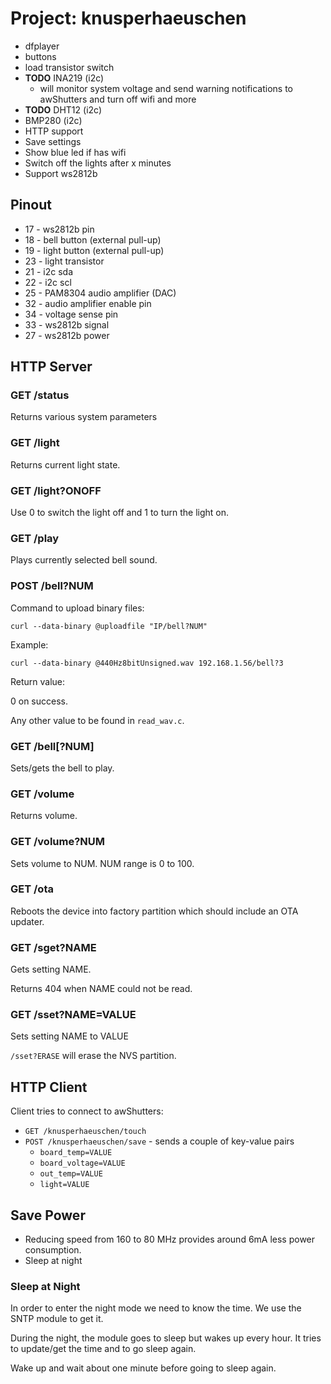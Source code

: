 # Project: knusperhaeuschen

* dfplayer
* buttons
* load transistor switch
* **TODO** INA219 (i2c)
  * will monitor system voltage and send warning notifications to awShutters
    and turn off wifi and more
* **TODO** DHT12 (i2c)
* BMP280 (i2c)
* HTTP support
* Save settings
* Show blue led if has wifi
* Switch off the lights after x minutes
* Support ws2812b


## Pinout

* 17 - ws2812b pin
* 18 - bell button (external pull-up)
* 19 - light button (external pull-up)
* 23 - light transistor
* 21 - i2c sda
* 22 - i2c scl
* 25 - PAM8304 audio amplifier (DAC)
* 32 - audio amplifier enable pin
* 34 - voltage sense pin
* 33 - ws2812b signal
* 27 - ws2812b power


## HTTP Server

### GET /status

Returns various system parameters

### GET /light

Returns current light state.

### GET /light?ONOFF

Use 0 to switch the light off and 1 to turn the light on.

### GET /play

Plays currently selected bell sound.

### POST /bell?NUM

Command to upload binary files:

```curl --data-binary @uploadfile "IP/bell?NUM"```

Example:

```curl --data-binary @440Hz8bitUnsigned.wav 192.168.1.56/bell?3```

Return value:

0 on success.

Any other value to be found in ```read_wav.c```.

### GET /bell[?NUM]

Sets/gets the bell to play.

### GET /volume

Returns volume.

### GET /volume?NUM

Sets volume to NUM. NUM range is 0 to 100.

### GET /ota

Reboots the device into factory partition which should include an OTA updater.

### GET /sget?NAME

Gets setting NAME.

Returns 404 when NAME could not be read.

### GET /sset?NAME=VALUE

Sets setting NAME to VALUE

`/sset?ERASE` will erase the NVS partition.


## HTTP Client

Client tries to connect to awShutters:
* `GET /knusperhaeuschen/touch`
* `POST /knusperhaeuschen/save` - sends a couple of key-value pairs
  * `board_temp=VALUE`
  * `board_voltage=VALUE`
  * `out_temp=VALUE`
  * `light=VALUE`


## Save Power

* Reducing speed from 160 to 80 MHz provides around 6mA less power consumption.
* Sleep at night


### Sleep at Night

In order to enter the night mode we need to know the time. We use the SNTP
module to get it.

During the night, the module goes to sleep but wakes up every hour. It tries
to update/get the time and to go sleep again.

Wake up and wait about one minute before
going to sleep again.
